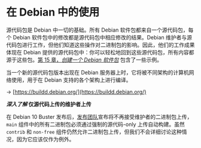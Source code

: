 # 在 Debian 中的使用

源代码包是 Debian 中一切的基础。所有 Debian 软件包都来自一个源代码包，每个 Debian 软件包中的修改都是源代码包中相应修改的结果。Debian 维护者与源代码包进行工作，但他们知道这些操作对二进制包的影响。因此，他们的工作成果体现在 Debian 提供的源代码包中：你可以轻松地回到这些源代码包，所有内容都源于这些包。[第 15 章，_创建一个 Debian 软件包_](https://www.debian.org/doc/manuals/debian-handbook/sect.source-package-structure.en.htmldebian-packaging.en.html) 包含了一些示例。

当一个新的源代码包版本出现在 Debian 服务器上时，它将被不同架构的计算机网络使用，用于在 Debian 支持的各个架构上进行编译。

→ [https://buildd.debian.org/](https://buildd.debian.org/)

**_深入了解_ 仅源代码上传的维护者上传**

在 Debian 10 Buster 发布后，[发布团队](https://www.debian.org/doc/manuals/debian-handbook/sect.source-package-structure.en.htmlsect.release-lifecycle.en.html#srm-team)宣布将不再接受维护者的二进制包上传，`main` 组件中的所有二进制包必须通过强制的源代码-only 上传自动构建。虽然 `contrib` 和 `non-free` 组件仍然允许二进制包上传，但我们不会详细讨论这种情况，因为它应该仅作为例外。